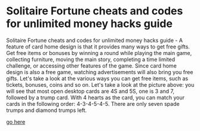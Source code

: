 # Solitaire Fortune cheats and codes for unlimited money hacks guide

Solitaire Fortune cheats and codes for unlimited money hacks guide - A feature of card home design is that it provides many ways to get free gifts. Get free items or bonuses by winning a round while playing the main game, collecting furniture, moving the main story, completing a time limited challenge, or accessing other features of the game. Since card home design is also a free game, watching advertisements will also bring you free gifts. Let's take a look at the various ways you can get free items, such as tickets, bonuses, coins and so on. Let's take a look at the picture above: you will see that most open desktop cards are 4S and 5S, one is 3 and 7, followed by a trump card. With 4 hearts as the card, you can match your cards in the following order: 4-3-4-5-4-5. There are only seven spade trumps and diamond trumps left. 

<a href="https://windmod.icu/solitaire-fortune/">go here</a>
